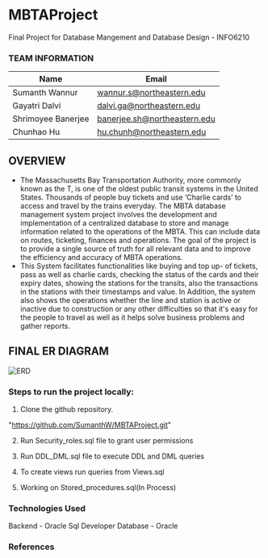 # MBTAProject

Final Project for Database Mangement and Database Design - INFO6210

### TEAM INFORMATION

|Name|Email
|------|------|
|Sumanth Wannur | wannur.s@northeastern.edu
|Gayatri Dalvi |	dalvi.ga@northeastern.edu
|Shrimoyee Banerjee |	banerjee.sh@northeastern.edu
|Chunhao Hu| hu.chunh@northeastern.edu

## OVERVIEW 
- The Massachusetts Bay Transportation Authority, more commonly known as the T, is one of
the oldest public transit systems in the United States. Thousands of people buy tickets and use
‘Charlie cards’ to access and travel by the trains everyday.
The MBTA database management system project involves the development and implementation
of a centralized database to store and manage information related to the operations of the MBTA.
This can include data on routes, ticketing, finances and operations. The goal of the project is to
provide a single source of truth for all relevant data and to improve the efficiency and accuracy
of MBTA operations.
- This System facilitates functionalities like buying and top up- of tickets, pass as well as charlie
cards, checking the status of the cards and their expiry dates, showing the stations for the transits,
also the transactions in the stations with their timestamps and value. In Addition, the system also
shows the operations whether the line and station is active or inactive due to construction or any
other difficulties so that it's easy for the people to travel as well as it helps solve business
problems and gather reports.

## FINAL ER DIAGRAM
![ERD](images/.png)

### Steps to run the project locally:

1. Clone the github repository.

  "https://github.com/SumanthW/MBTAProject.git"

2. Run Security_roles.sql file to grant user permissions 

3. Run DDL_DML.sql file to execute DDL and DML queries  

4. To create views run queries from Views.sql

5. Working on Stored_procedures.sql(In Process)

### Technologies Used

Backend - Oracle Sql Developer
Database - Oracle


### References



 
